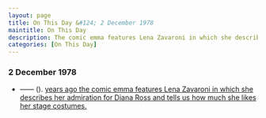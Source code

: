 ```yaml
---
layout: page
title: On This Day &#124; 2 December 1978
maintitle: On This Day
description: The comic emma features Lena Zavaroni in which she describes her admiration for Diana Ross and tells us how much she likes her stage costumes.
categories: [On This Day]
---
```


### 2 December 1978

* —— (<span id="age1"></span>). [years ago the comic emma features Lena Zavaroni in which she describes her admiration for Diana Ross and tells us how much she likes her stage costumes.](/comics/emma/1978/12/02/emma.html)

<!-- Script for calculating number of years ago -->
<script>
var dob = '19781202';
var year = Number(dob.substr(0, 4));
var month = Number(dob.substr(4, 2)) - 1;
var day = Number(dob.substr(6, 2));
var today = new Date();
var age1 = today.getFullYear() - year;
if (today.getMonth() < month || (today.getMonth() == month && today.getDate() < day)) {
age1--;
}
document.getElementById("age1").innerHTML=age1;
</script>

